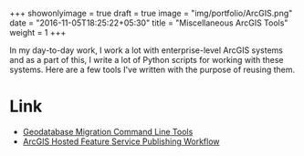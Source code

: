 +++
showonlyimage = true
draft = true
image = "img/portfolio/ArcGIS.png"
date = "2016-11-05T18:25:22+05:30"
title = "Miscellaneous ArcGIS Tools"
weight = 1
+++

In my day-to-day work, I work a lot with enterprise-level ArcGIS systems and as a part of this, I write a lot of Python scripts for working with these systems. Here are a few tools I've written with the purpose of reusing them.

# Link
* [Geodatabase Migration Command Line Tools](https://github.com/trwiley/geodb-migration-utility)
* [ArcGIS Hosted Feature Service Publishing Workflow](https://github.com/trwiley/agol-fs-publishing-workflow)